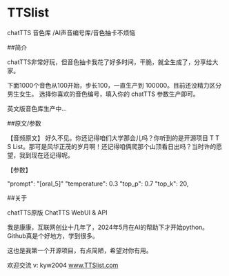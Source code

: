 # TTSlist
chatTTS 音色库 /AI声音编号库/音色抽卡不烦恼


##简介

chatTTS非常好玩，但音色抽卡我花了好多时间，干脆，就全生成了，分享给大家。

下面1000个音色从100开始，步长100，一直生产到 100000。目前还没精力区分男生女生。 选择你喜欢的音色编号，填入你的 chatTTS 参数生产即可。

英文版音色库生产中...




##原文/参数

【音频原文】
好久不见。你还记得咱们大学那会儿吗？你听到的是开源项目 T T S List。那可是风华正茂的岁月啊！还记得咱俩爬那个山顶看日出吗？当时许的愿望，我到现在还记得呢。

【参数】

"prompt": "[oral_5]"
"temperature": 0.3
"top_p": 0.7
"top_k": 20,




##关于

chatTTS原版
ChatTTS WebUI & API


我是康康，互联网创业十几年了，2024年5月在AI的帮助下才开始python。
Github真是个好地方，学到很多。

这也是我第一个开源项目，有点简陋，希望对你有用。

欢迎交流 v: kyw2004
www.TTSlist.com

